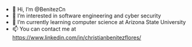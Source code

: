 - 👋 Hi, I’m @BenitezCn
- 👀 I’m interested in software engineering and cyber security
- 🌱 I’m currently learning computer science at Arizona State University
- 📫 You can contact me at https://www.linkedin.com/in/christianbenitezflores/

<!---
BenitezCn/BenitezCn is a ✨ special ✨ repository because its `README.md` (this file) appears on your GitHub profile.
You can click the Preview link to take a look at your changes.
--->
